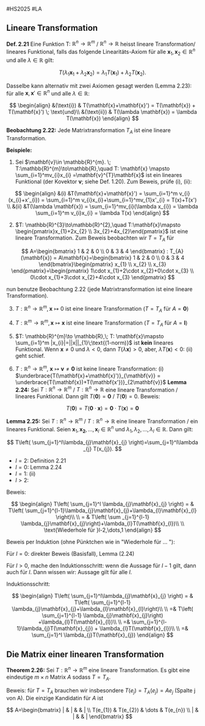#HS2025 #LA 

## Lineare Transformation

**Def. 2.21** Eine Funktion T: $\mathbb{R}^{n}\to\mathbb{R}^{m}$ / $\mathbb{R}^{n}\to\mathbb{R}$ heisst lineare Transformation/ lineares Funktional, falls das folgende Linearitäts-Axiom für alle $\mathbf{x}_{1},\mathbf{x}_{2} \in \mathbb{R}^{n}$ und alle $\lambda\in \mathbb{R}$ gilt: 

$$
T(\lambda_{1}\mathbf{x}_{1}+\lambda_{2}\mathbf{x}_{2})=\lambda_{1}T(\mathbf{x}_{1}) + \lambda_{2}T(\mathbf{x}_{2}).
$$

Dasselbe kann alternativ mit zwei Axiomen gesagt werden (Lemma 2.23): für alle $\mathbf{x},\mathbf{x}'\in \mathbb{R}^{n}$ und alle $\lambda\in \mathbb{R}:$

$$
\begin{align}
&(\text{i}) & T(\mathbf{x}+\mathbf{x}') = T(\mathbf{x}) + T(\mathbf{x}') \; \text{und}\\
&(\text{ii}) & T(\lambda \mathbf{x}) = \lambda T(\mathbf{x})
\end{align}
$$

**Beobachtung 2.22:** Jede Matrixtransformation $T _ {A}$ ist eine lineare Transformation. 

**Beispiele:**
1. Sei $\mathbf{v}\in \mathbb{R}^{m}. \; T:\mathbb{R}^{m}\to\mathbb{R},\quad T: \mathbf{x} \mapsto \sum_{i=1}^mv_{i}x_{i} =\mathbf{v}^{T}\mathbf{x}$ ist ein lineares Funktional (der Kovektor $\mathbf{v}$; siehe Def. 1.20). Zum Beweis, prüfe (i), (ii):

$$
\begin{align}
&(i) &T(\mathbf{x}+\mathbf{x}') = \sum_{i=1}^m v_{i}(x_{i}+x'_{i}) = \sum_{i=1}^m v_{i}x_{i}+\sum_{i=1}^mv_{1}x'_{i} = T(x)+T(x') \\
&(ii) &T(\lambda \mathbf{x}) = \sum_{i=1}^mv_{i}(\lambda x_{i}) = \lambda \sum_{i=1}^m v_{i}x_{i} = \lambda T(x)
\end{align}
$$

2. $T: \mathbb{R}^{3}\to\mathbb{R}^{2},\quad T:\mathbf{x}\mapsto \begin{pmatrix}x_{1}+2x_{2} \\ 3x_{2}+4x_{2}\end{pmatrix}$ ist eine lineare Transformation. Zum Beweis beobachten wir $T = T_{A}$ für

$$
A=\begin{bmatrix}
1  & 2 & 0 \\
0 & 3 & 4
\end{bmatrix} : T_{A}(\mathbf{x}) = A\mathbf{x}=\begin{bmatrix}
1 & 2 & 0 \\
0 & 3 & 4
\end{bmatrix}\begin{pmatrix}
x_{1} \\
x_{2} \\
x_{3}
\end{pmatrix}=\begin{pmatrix}
1\cdot x_{1}+2\cdot x_{2}+0\cdot x_{3} \\
0\cdot x_{1}+3\cdot x_{2}+4\cdot x_{3}
\end{pmatrix}
$$

nun benutze Beobachtung 2.22 (jede Matrixtransformation ist eine lineare Transformation).

3. $T:\mathbb{R}^{n}\to\mathbb{R}^{m}, \mathbf{x}\mapsto 0$ ist eine lineare Transformation ($T = T_{A}$ für $A=\mathbf{0}$)

4. $T: \mathbb{R}^{m}\to\mathbb{R}^{m}, \mathbf{x}\mapsto \mathbf{x}$ ist eine lineare Transformation ($T=T_{A}$ für $A = \mathbf{I}$)

5. $T: \mathbb{R}^{m}\to \mathbb{R},\; T: \mathbf{x}\mapsto \sum_{i=1}^m |x_{i}|=||x||_{1}\;\text{(1-norm)}$ ist **kein** lineares Funktional. Wenn $\mathbf{x}\not= 0$ und $\lambda<0$, dann $T(\lambda \mathbf{x})>0$, aber, $\lambda T(\mathbf{x})<0$: (ii) geht schief.

6. $T:\mathbb{R}^{n}\to\mathbb{R}^{m},\; \mathbf{x}\mapsto \mathbf{v}\not=\mathbf{0}$ ist keine lineare Transformation: (i) $\underbrace{T(\mathbf{x}+\mathbf{x}')}_{\mathbf{v}} = \underbrace{T(\mathbf{x})+T(\mathbf{x'})}_{2\mathbf{v}}$
**Lemma 2.24:** Sei $T:\mathbb{R}^{n}\to\mathbb{R}^{m}$ / $T:\mathbb{R}^{n}\to\mathbb{R}$ eine lineare Transformation / lineares Funktional. Dann gilt $T(\mathbf{0})=\mathbf{0}$ / $T(\mathbf{0})=0$. Beweis:

$$
T(\mathbf{0})=T(\mathbf{0}\cdot \mathbf{x}) = \mathbf{0}\cdot T(\mathbf{x}) = \mathbf{0}
$$

**Lemma 2.25:** Sei $T:\mathbb{R}^{n}\to\mathbb{R}^{m}$ / $T:\mathbb{R}^{n}\to\mathbb{R}$ eine lineare Transformation / ein lineares Funktional. Seien $\mathbf{x}_{1}, \mathbf{x_{2}},\dots,\mathbf{x}_{l} \in \mathbb{R}^{n}$ und $\lambda_{1},\lambda_{2},\dots,\lambda_{l}\in \mathbb{R}$. Dann gilt: 

$$
T\left( \sum_{j=1}^l\lambda_{j}\mathbf{x}_{j} \right)=\sum_{j=1}^l\lambda _{j} T(x_{j}).
$$

- $l=2:$ Definition 2.21
- $l=0:$ Lemma 2.24
- $l=1:$ (ii)
- $l>2:$ 

Beweis:

$$
\begin{align}
T\left( \sum_{j=1}^l \lambda_{j}\mathbf{x}_{j} \right) = & T\left( \sum_{j=1}^{l-1}\lambda_{j}\mathbf{x}_{j}+\lambda_{l}\mathbf{x}_{l} \right)\\ \\
= & T\left( \sum _{j=1}^{l-1} \lambda_{j}\mathbf{x}_{j}\right)+\lambda_{l}T(\mathbf{x}_{l})\\ \\
\text{Wiederhole für }l-2,\dots,1
\end{align}
$$

Beweis per Induktion (ohne Pünktchen wie in "Wiederhole für ... "):

Für $l=0:$ direkter Beweis (Basisfall), Lemma (2.24)

Für $l>0,$ mache den Induktionsschritt: wenn die Aussage für $l-1$ gilt, dann auch für $l$. Dann wissen wir: Aussage gilt für alle $l$. 

Induktionsschritt:

$$
\begin{align}
T\left( \sum_{j=1}^l\lambda_{j}\mathbf{x}_{j} \right) = &  T\left( \sum_{j=1}^{l-1} \lambda_{j}\mathbf{x}_{j}+\lambda_{l}\mathbf{x}_{l}\right)\\ \\
=& T\left( \sum_{j=1}^{l-1} \lambda_{j}\mathbf{x}_{j}\right) +\lambda_{l}T(\mathbf{x}_{l})\\ \\
=& \sum_{j=1}^{l-1}\lambda_{j}T(\mathbf{x}_{j}) + \lambda_{l}T(\mathbf{x}_{l})\\ \\
=& \sum_{j=1}^l \lambda_{j}T(\mathbf{x}_{j})
\end{align}
$$

## Die Matrix einer linearen Transformation

**Theorem 2.26:** Sei $T:\mathbb{R}^{n}\to\mathbb{R}^{m}$ eine lineare Transformation. Es gibt eine eindeutige $m\times n$ Matrix $A$ sodass $T=T_{A}$.

Beweis: für $T=T_{A}$ brauchen wir insbesondere $T(e_{j}) = T_{A}(e_{j})=Ae_{j}\text{ (Spalte j von A)}$. Die einzige Kandidatin für $A$ ist

$$
A=\begin{bmatrix}
| & | &  & | \\
T(e_{1}) & T(e_{2}) & \dots & T(e_{n}) \\
| & | &  & |
\end{bmatrix}
$$
